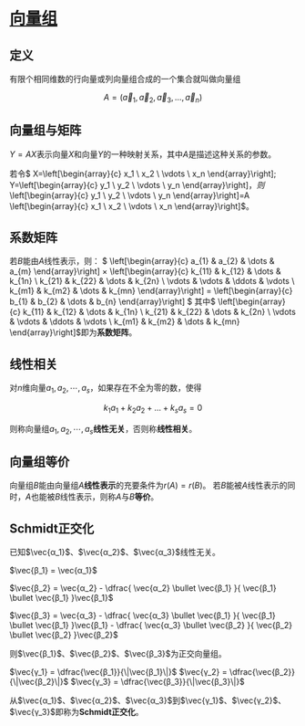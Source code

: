<link rel='stylesheet' href='../../style/index.css'>
<script src='../../style/index.js'></script>

# [向量组](./index.html)

## 定义

有限个相同维数的行向量或列向量组合成的一个集合就叫做向量组

$$A=(\vec{a}_1, \vec{a}_2, \vec{a}_3, \dots, \vec{a}_n)$$

## 向量组与矩阵

$Y=AX$表示向量$X$和向量$Y$的一种映射关系，其中$A$是描述这种关系的参数。

若令$
    X=\left[\begin{array}{c} x_1 \\ x_2 \\ \vdots  \\ x_n \end{array}\right];
    Y=\left[\begin{array}{c} y_1 \\ y_2 \\ \vdots  \\ y_n \end{array}\right]$，则$
    \left[\begin{array}{c} y_1 \\ y_2 \\ \vdots  \\ y_n \end{array}\right]=A
    \left[\begin{array}{c} x_1 \\ x_2 \\ \vdots  \\ x_n \end{array}\right]$。

## 系数矩阵

若$B$能由$A$线性表示，则：
$
    \left[\begin{array}{c}
        a_{1} & a_{2} & \dots  & a_{m}
    \end{array}\right]
    ×
    \left[\begin{array}{c}
        k_{11} & k_{12} & \dots  & k_{1n}
    \\  k_{21} & k_{22} & \dots  & k_{2n}
    \\  \vdots & \vdots & \ddots & \vdots
    \\  k_{m1} & k_{m2} & \dots  & k_{mn}
    \end{array}\right]
    =
    \left[\begin{array}{c}
        b_{1} & b_{2} & \dots  & b_{n}
    \end{array}\right]
$
其中$
    \left[\begin{array}{c}
        k_{11} & k_{12} & \dots  & k_{1n}
    \\  k_{21} & k_{22} & \dots  & k_{2n}
    \\  \vdots & \vdots & \ddots & \vdots
    \\  k_{m1} & k_{m2} & \dots  & k_{mn}
    \end{array}\right]$即为**系数矩阵**。

## 线性相关

对$n$维向量$a_1,a_2,\cdots,a_s$，如果存在不全为零的数，使得

$$k_1a_1+k_2a_2+\dots+k_sa_s=0$$

则称向量组$a_1,a_2,\cdots,a_s$**线性无关**，否则称**线性相关**。

## 向量组等价

向量组$B$能由向量组$A$**线性表示**的充要条件为$r(A) = r(B)$。
若$B$能被$A$线性表示的同时，$A$也能被$B$线性表示，则称$A$与$B$**等价**。

## Schmidt正交化

已知$\vec{α_1}$、$\vec{α_2}$、$\vec{α_3}$线性无关。

$\vec{β_1} = \vec{α_1}$

$\vec{β_2} = \vec{α_2} - 
\dfrac{
    \vec{α_2} \bullet \vec{β_1}
}{
    \vec{β_1} \bullet \vec{β_1}
}\vec{β_1}$

$\vec{β_3} = \vec{α_3} - 
\dfrac{
    \vec{α_3} \bullet \vec{β_1}
}{
    \vec{β_1} \bullet \vec{β_1}
}\vec{β_1} - 
\dfrac{
    \vec{α_3} \bullet \vec{β_2}
}{
    \vec{β_2} \bullet \vec{β_2}
}\vec{β_2}$

则$\vec{β_1}$、$\vec{β_2}$、$\vec{β_3}$为正交向量组。

$\vec{γ_1} = \dfrac{\vec{β_1}}{\|\vec{β_1}\|}$
$\vec{γ_2} = \dfrac{\vec{β_2}}{\|\vec{β_2}\|}$
$\vec{γ_3} = \dfrac{\vec{β_3}}{\|\vec{β_3}\|}$

从$\vec{α_1}$、$\vec{α_2}$、$\vec{α_3}$到$\vec{γ_1}$、$\vec{γ_2}$、$\vec{γ_3}$即称为**Schmidt正交化**。